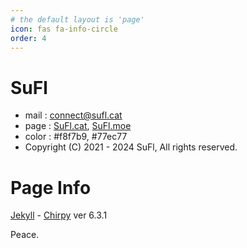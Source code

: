 ```yaml
---
# the default layout is 'page'
icon: fas fa-info-circle
order: 4
---
```


# SuFl
- mail : connect@sufl.cat
- page : [SuFl.cat](https://sufl.cat/), [SuFl.moe](https://sufl.moe/)
- color : #f8f7b9, #77ec77
- Copyright (C) 2021 - 2024 SuFl, All rights reserved.

# Page Info
[Jekyll](https://jekyllrb.com/) - [Chirpy](https://github.com/cotes2020/jekyll-theme-chirpy) ver 6.3.1


Peace.